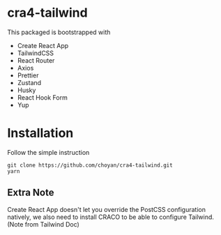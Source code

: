 # cra4-tailwind
This packaged is bootstrapped with 
 - Create React App
 - TailwindCSS
 - React Router
 - Axios
 - Prettier
 - Zustand
 - Husky
 - React Hook Form
 - Yup

# Installation
Follow the simple instruction
```
git clone https://github.com/choyan/cra4-tailwind.git
yarn
```


## Extra Note
Create React App doesn't let you override the PostCSS configuration natively, we also need to install CRACO to be able to configure Tailwind. (Note from Tailwind Doc)

